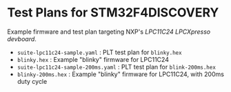 # Test Plans for STM32F4DISCOVERY

Example firmware and test plan targeting NXP's *LPC11C24 LPCXpresso devboard*.

- `suite-lpc11c24-sample.yaml` : PLT test plan for `blinky.hex`
- `blinky.hex` : Example "blinky" firmware for LPC11C24
- `suite-lpc11c24-sample-200ms.yaml` : PLT test plan for `blink-200ms.hex`
- `blinky-200ms.hex` : Example "blinky" firmware for LPC11C24, with 200ms duty cycle
